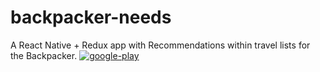 # backpacker-needs
A React Native + Redux app with Recommendations within travel lists for the Backpacker.
[![google-play](https://s3-us-west-2.amazonaws.com/toddmedema.com/expedition-website/expedition-download-on-android.png)](https://play.google.com/store/apps/details?id=com.marcos.myProject)
